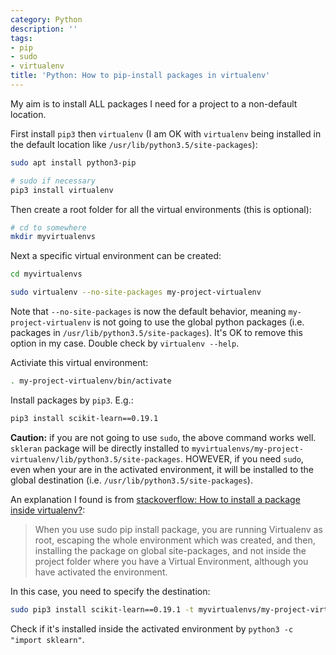```yaml
---
category: Python
description: ''
tags:
- pip
- sudo
- virtualenv
title: 'Python: How to pip-install packages in virtualenv'
---
```


My aim is to install ALL packages I need for a project to a non-default location.

First install `pip3` then `virtualenv` (I am OK with `virtualenv` being installed in the default location like `/usr/lib/python3.5/site-packages`):

```bash
sudo apt install python3-pip

# sudo if necessary
pip3 install virtualenv
```

Then create a root folder for all the virtual environments (this is optional):

```bash
# cd to somewhere
mkdir myvirtualenvs
```

Next a specific virtual environment can be created:

```bash
cd myvirtualenvs

sudo virtualenv --no-site-packages my-project-virtualenv
```

Note that `--no-site-packages` is now the default behavior, meaning `my-project-virtualenv` is not going to use the global python packages (i.e. packages in `/usr/lib/python3.5/site-packages`). It's OK to remove this option in my case. Double check by `virtualenv --help`.

Activiate this virtual environment:

```bash
. my-project-virtualenv/bin/activate
```

Install packages by `pip3`. E.g.:

```bash
pip3 install scikit-learn==0.19.1
```

**Caution:** if you are not going to use `sudo`, the above command works well. `skleran` package will be directly installed to `myvirtualenvs/my-project-virtualenv/lib/python3.5/site-packages`. HOWEVER, if you need `sudo`, even when your are in the activated environment, it will be installed to the global destination (i.e. `/usr/lib/python3.5/site-packages`). 

An explanation I found is from [stackoverflow: How to install a package inside virtualenv?](https://stackoverflow.com/a/44075783):

> When you use sudo pip install package, you are running Virtualenv as root, escaping the whole environment which was created, and then, installing the package on global site-packages, and not inside the project folder where you have a Virtual Environment, although you have activated the environment.

In this case, you need to specify the destination:

```bash
sudo pip3 install scikit-learn==0.19.1 -t myvirtualenvs/my-project-virtualenv/lib/python3.5/site-packages
```

Check if it's installed inside the activated environment by `python3 -c "import sklearn"`.